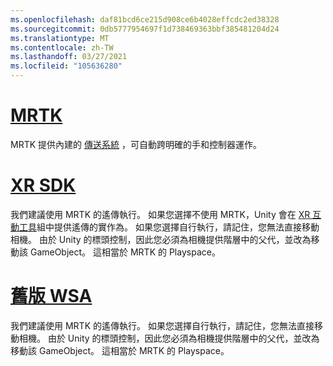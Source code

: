 ```yaml
---
ms.openlocfilehash: daf81bcd6ce215d908ce6b4028effcdc2ed38328
ms.sourcegitcommit: 0db5777954697f1d738469363bbf385481204d24
ms.translationtype: MT
ms.contentlocale: zh-TW
ms.lasthandoff: 03/27/2021
ms.locfileid: "105636280"
---
```

# <a name="mrtk"></a>[MRTK](#tab/mrtk)
<!-- NEVER CHANGE THE ABOVE LINE! -->

MRTK 提供內建的 [傳送系統](https://docs.microsoft.com/windows/mixed-reality/mrtk-unity/features/teleport-system/teleport-system) ，可自動跨明確的手和控制器運作。

# <a name="xr-sdk"></a>[XR SDK](#tab/xr)
<!-- NEVER CHANGE THE ABOVE LINE! -->

我們建議使用 MRTK 的遙傳執行。
如果您選擇不使用 MRTK，Unity 會在 [XR 互動工具](https://docs.unity3d.com/Packages/com.unity.xr.interaction.toolkit@1.0/manual/locomotion.html)組中提供遙傳的實作為。
如果您選擇自行執行，請記住，您無法直接移動相機。 由於 Unity 的標頭控制，因此您必須為相機提供階層中的父代，並改為移動該 GameObject。 這相當於 MRTK 的 Playspace。

# <a name="legacy-wsa"></a>[舊版 WSA](#tab/wsa)
<!-- NEVER CHANGE THE ABOVE LINE! -->

我們建議使用 MRTK 的遙傳執行。
如果您選擇自行執行，請記住，您無法直接移動相機。 由於 Unity 的標頭控制，因此您必須為相機提供階層中的父代，並改為移動該 GameObject。 這相當於 MRTK 的 Playspace。